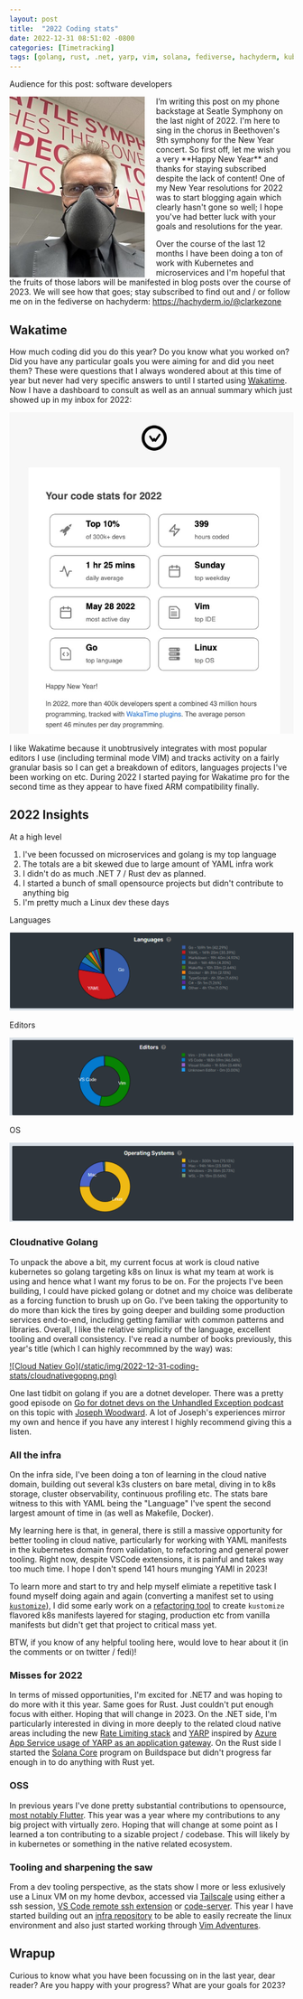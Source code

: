 ```yaml
---
layout: post
title:  "2022 Coding stats"
date: 2022-12-31 08:51:02 -0800
categories: [Timetracking]
tags: [golang, rust, .net, yarp, vim, solana, fediverse, hachyderm, kubernetes, microservices, buildspace, flutter, linux, tailscale]
---
```

Audience for this post: software developers

<img style="transform: translatex(0%);left:0; padding-right:20px" src="/static/img/2022-12-31-coding-stats/nwesso.jpeg" align="left"/>
I’m writing this post on my phone backstage at Seatle Symphony on the last night of 2022. I'm here to sing in the chorus in Beethoven's 9th symphony for the New Year concert.  So first off, let me wish you a very **Happy New Year** and thanks for staying subscribed despite the lack of content!  One of my New Year resolutions for 2022 was to start blogging again which clearly hasn't gone so well; I hope you've had better luck with your goals and resolutions for the year.

Over the course of the last 12 months I have been doing a ton of work with Kubernetes and microservices and I'm hopeful that the fruits of those labors will be manifested in blog posts over the course of 2023.  We will see how that goes; stay subscribed to find out and / or follow me on in the fediverse on hachyderm: <a href="https://hachyderm.io/@clarkezone" target="_blank">https://hachyderm.io/@clarkezone</a>
<br clear="left">

## Wakatime

How much coding did you do this year?  Do you know what you worked on?  Did you have any particular goals you were aiming for and did you neet them?  These were questions that I always wondered about at this time of year but never had very specific answers to until I started using <a href="https://wakatime.com" target="_blank">Wakatime</a>.  Now I have a dashboard to consult as well as an annual summary which just showed up in my inbox for 2022:

![Summary](/static/img/2022-12-31-coding-stats/wakasummary.png)

I like Wakatime because it unobtrusively integrates with most popular editors I use (including terminal mode VIM) and tracks activity on a fairly granular basis so I can get a breakdown of editors, languages projects I've been working on etc.  During 2022 I started paying for Wakatime pro for the second time as they appear to have fixed ARM compatibility finally.

## 2022 Insights

At a high level

1. I've been focussed on microservices and golang is my top language
2. The totals are a bit skewed due to large amount of YAML infra work
3. I didn't do as much .NET 7 / Rust dev as planned.
4. I started a bunch of small opensource projects but didn't contribute to anything big
5. I'm pretty much a Linux dev these days

Languages

![Language Summary](/static/img/2022-12-31-coding-stats/languages.png)

Editors

![Editor Summary](/static/img/2022-12-31-coding-stats/editors.png)

OS

![OS Summary](/static/img/2022-12-31-coding-stats/osbreakdown.png)

### Cloudnative Golang

To unpack the above a bit, my current focus at work is cloud native kubernetes so golang targeting k8s on linux is what my team at work is using and hence what I want my forus to be on.  For the projects I've been building, I could have picked golang or dotnet and my choice was deliberate as a forcing function to brush up on Go.  I've been taking the opportunity to do more than kick the tires by going deeper and building some production services end-to-end, including getting familiar with common patterns and libraries.  Overall, I like the relative simplicity of the language, excellent tooling and overall consistency.  I've read a number of books previously, this year's title (which I can highly recommned by the way) was: 

<a href="https://www.goodreads.com/en/book/show/55767844-cloud-native-go" target="_blank">
![Cloud Natiev Go](/static/img/2022-12-31-coding-stats/cloudnativegopng.png)
</a>

One last tidbit on golang if you are a dotnet developer.  There was a pretty good episode on <a href="https://unhandledexceptionpodcast.com/posts/0045-go/" target="_blank">Go for dotnet devs on the Unhandled Exception podcast</a> on this topic with <a href="https://twitter.com/_josephwoodward" target="_blank">Joseph Woodward</a>.  A lot of Joseph's experiences mirror my own and hence if you have any interest I highly recommend giving this a listen.

### All the infra

On the infra side, I've been doing a ton of learning in the cloud native domain, building out several k3s clusters on bare metal, diving in to k8s storage, cluster observability, continuous profiling etc.  The stats bare witness to this with YAML being the "Language" I've spent the second largest amount of time in (as well as Makefile, Docker).

My learning here is that, in general, there is still a massive opportunity for better tooling in cloud native, particularly for working with YAML manifests in the kubernetes domain from validation, to refactoring and general power tooling.  Right now, despite VSCode extensions, it is painful and takes way too much time.  I hope I don't spend 141 hours munging YAMl in 2023!

To learn more and start to try and help myself elimiate a repetitive task I found myself doing again and again (converting a manifest set to using <a href="https://kustomize.io" target="_blank">`kustomize`</a>), I did some early work on a <a href="https://github.com/clarkezone/rk" target="_blank">refactoring tool</a> to create `kustomize` flavored k8s manifests layered for staging, production etc from vanilla manifests but didn't get that project to critical mass yet.

BTW, if you know of any helpful tooling here, would love to hear about it (in the comments or on twitter / fedi)!

### Misses for 2022

In terms of missed opportunities, I'm excited for .NET7 and was hoping to do more with it this year.  Same goes for Rust.  Just couldn't put enough focus with either.  Hoping that will change in 2023.  On the .NET side, I'm particularly interested in diving in more deeply to the related cloud native areas including the new [Rate Limiting stack](https://devblogs.microsoft.com/dotnet/announcing-rate-limiting-for-dotnet/) and <a href="https://microsoft.github.io/reverse-proxy/" target="_blank">YARP</a> inspired by <a href="https://devblogs.microsoft.com/dotnet/bringing-kestrel-and-yarp-to-azure-app-services/)" target="_blank">Azure App Service usage of YARP as an application gateway</a>.  On the Rust side I started the <a href="https://buildspace.so/solana-core" target="_blank">Solana Core</a> program on Buildspace but didn't progress far enough in to do anything with Rust yet.

### OSS

In previous years I've done pretty substantial contributions to opensource, <a href="https://github.com/flutter/engine/pulls?q=is%3Apr+author%3Aclarkezone+" target="_blank">most notably Flutter</a>.  This year was a year where my contributions to any big project with virtually zero.  Hoping that will change at some point as I learned a ton contributing to a sizable project / codebase.  This will likely by in kubernetes or something in the native related ecosystem.

### Tooling and sharpening the saw

From a dev tooling perspective, as the stats show I more or less exlusively use a Linux VM on my home devbox, accessed via <a href="https://tailscale.com" target="_blank">Tailscale</a> using either a ssh session, <a href="https://code.visualstudio.com/docs/remote/ssh" target="_blank">VS Code remote ssh extension</a> or <a href="https://github.com/coder/code-server" target="_blank">code-server</a>.  This year I have started building out an <a href="https://github.com/clarkezone/infra" target="_blank">infra repository</a> to be able to easily recreate the linux environment and also just started working through <a href="https://vim-adventures.com" target="_blank">Vim Adventures</a>.

## Wrapup

Curious to know what you have been focussing on in the last year, dear reader?  Are you happy with your progress?  What are your goals for 2023?